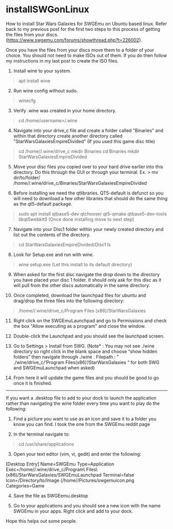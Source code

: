 # installSWGonLinux
How to install Star Wars Galaxies for SWGEmu on Ubuntu based linux. 
Refer back to my previous post for the first two steps to this process of getting the files from your discs. (https://www.swgemu.com/forums/showthread.php?t=226002).

Once you have the files from your discs move them to a folder of your choice. You should not need to make ISOs out of them. If you do then follow my instructions in my last post to create the ISO files.
1) Install wine to your system.
> apt install wine

2) Run wine config without sudo.
> winecfg

3) Verify .wine was created in your home directory.
> cd /home/username>/.wine

4) Navigate into your drive_c file and create a folder called "Binaries" and within that directory create another directory called "StarWarsGalaxiesEmpireDivided" (If you used this game disc title)
> cd /home/<username>/.wine/drive_c
> mkdir Binaries
> cd Binaries
> mkdir StarWarsGalaxiesEmpireDivided

5) Move your disc files you copied over to your hard drive earlier into this directory. Do this through the GUI or through your terminal.
Ex. > mv dir/to/folder/<SWGEDFiles> /home/<username>/.wine/drive_c/Binaries/StarWarsGalaxiesEmpireDivided

6) Before installing we need the qtlibraries. QT5-default is defunct so you will need to download a few other libraries that should do the same thing as the qt5-default package.
> sudo apt install qtbase5-dev qtchooser qt5-qmake qtbase5-dev-tools libqt5webkit5
(Once done installing move to next step)

7) Navigate into your Disc1 folder within your newly created directory and list out the contents of the directory.
> cd StarWarsGalaxiesEmpireDivided/Disc1
> ls

8) Look for Setup.exe and run with wine.
> wine setup.exe
(Let this install to its default directory)

9) When asked for the first disc navigate the drop down to the directory you have placed your disc 1 folder. It should only ask for this disc as it will pull from the other discs automatically in
the same directory.

10) Once completed, download the launchpad files for ubuntu and drag/drop the three files into the following directory:
> /home/<username>/.wine/drive_c/Program Files (x86)/StarWarsGalaxies

11) Right click on the SWGEmuLaunchpad and go to Permissions and check the box "Allow executing as a program" and close the window.

12) Double-click the Launchpad and you should see the launchpad screen.

13) Go to Settings > Install from SWG.
(Note* : You may not see ./wine directory so right click in the blank space and choose “show hidden folders” then navigate through ./wine .
Filepath : ” ./wine/drive_c/’Program Files(x86)’/StarWarsGalaxies “ for both SWG and SWGEmuLaunchpad when asked)

14) From here it will update the game files and you should be good to go once it is finished.

--------------------------

If you want a .desktop file to add to your dock to launch the application rather than navigating the wine folder every time you want to play do the following:

1) Find a picture you want to use as an icon and save it to a folder you know you can find. I took the one from the SWGEmu reddit page


2) In the terminal navigate to:
> cd /usr/share/applications

3) Open your text editor (vim, vi, gedit) and enter the following:

[Desktop Entry]
Name=SWGEmu
Type=Application
Exec=/home/<username>/.wine/drive_c/Program\ Files\ (x86)/StarWarsGalaxies/SWGEmuLaunchpad
Terminal=false
Icon=/Directory/to/Image (/home/<username>/Pictures/swgemuicon.png
Categories=Game

4) Save the file as SWGEemu.desktop

5) Go to your applications and you should see a new icon with the name SWGEmu in your apps. Right click and add to your dock.

Hope this helps out some people.

